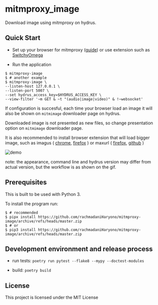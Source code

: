 # mitmproxy_image

Download image using mitmproxy on hydrus.


## Quick Start

- Set up your browser for mitmproxy ([guide](https://docs.mitmproxy.org/stable/overview-getting-started/)) or
use extension such as [SwitchyOmega](https://github.com/FelisCatus/SwitchyOmega)

- Run the application

```console
$ mitmproxy-image
$ # another example
$ mitmproxy-image \
--listen-host 127.0.0.1 \
--listen-port 5007 \
--set hydrus_access_key=$HYDRUS_ACCESS_KEY \
--view-filter '~m GET & ~t "(audio|image|video)" & !~websocket'
```

If configuration is succesful,
each time your browser load an image
it will also be shown on `mitmimage` downloader page on hydrus.

Downloaded image is not presented as new files,
so change presentation option on `mitmimage` downloader page.

It is also recommended to install browser extension that will load bigger image,
such as imagus (
[chrome](https://chrome.google.com/webstore/detail/imagus/immpkjjlgappgfkkfieppnmlhakdmaab?hl=en),
[firefox](https://addons.mozilla.org/en-US/firefox/addon/imagus/)
) or maxurl (
[firefox](https://addons.mozilla.org/en-US/firefox/addon/image-max-url/),
[github](https://github.com/qsniyg/maxurl)
)

![demo](https://user-images.githubusercontent.com/6340878/111593026-776fe280-8804-11eb-904e-1a1ae0ac960e.gif)

note: the appearance, command line and hydrus version may differ from actual version,
but the workflow is as shown on the gif.

## Prerequisites

This is built to be used with Python 3.

To install the program run:

```console
$ # recommended
$ pipx install https://github.com/rachmadaniHaryono/mitmproxy-image/archive/refs/heads/master.zip
$ # or
$ pip3 install https://github.com/rachmadaniHaryono/mitmproxy-image/archive/refs/heads/master.zip
```


## Development environment and release process

 - run tests: `poetry run pytest --flake8 --mypy --doctest-modules`

 - build: `poetry build`

## License

This project is licensed under the MIT License
